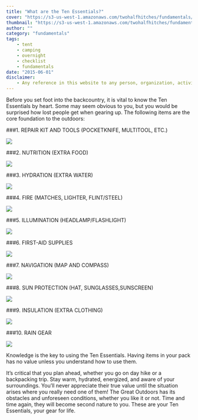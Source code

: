 ```yaml
---
title: "What are the Ten Essentials?"
cover: "https://s3-us-west-1.amazonaws.com/twohalfhitches/fundamentals/ten-essentials/5J8A8377.jpg"
thumbnail: "https://s3-us-west-1.amazonaws.com/twohalfhitches/fundamentals/ten-essentials/5J8A8377.jpg"
author: ""
category: "fundamentals"
tags:
    - tent
    - camping
    - overnight
    - checklist
    - fundamentals
date: "2015-06-01"
disclaimer:
    - Any reference in this website to any person, organization, activity, product, or service related to such person or organization, or any linkages from this web site to the web site of another party, do not constitute or imply the endorsement, recommendation, or favoring of Two Half-Hitches.
---
```


Before you set foot into the backcountry, it is vital to know the Ten Essentials by heart. Some may seem obvious to you, but you would be surprised how lost people get when gearing up. The following items are the core foundation to the outdoors:

###1. REPAIR KIT AND TOOLS (POCKETKNIFE, MULTITOOL, ETC.)

![](https://s3-us-west-1.amazonaws.com/twohalfhitches/fundamentals/ten-essentials/5J8A8356.jpg)

###2. NUTRITION (EXTRA FOOD)

![](https://s3-us-west-1.amazonaws.com/twohalfhitches/fundamentals/ten-essentials/5J8A8376.jpg)

###3. HYDRATION (EXTRA WATER)

![](https://s3-us-west-1.amazonaws.com/twohalfhitches/fundamentals/ten-essentials/5J8A8377.jpg)

###4. FIRE (MATCHES, LIGHTER, FLINT/STEEL)

![](https://s3-us-west-1.amazonaws.com/twohalfhitches/fundamentals/ten-essentials/5J8A8367.jpg)

###5. ILLUMINATION (HEADLAMP/FLASHLIGHT)

![](https://s3-us-west-1.amazonaws.com/twohalfhitches/fundamentals/ten-essentials/IMG_7215.jpg)

###6. FIRST-AID SUPPLIES

![](https://s3-us-west-1.amazonaws.com/twohalfhitches/fundamentals/ten-essentials/5J8A8359.jpg)

###7. NAVIGATION (MAP AND COMPASS)

![](https://s3-us-west-1.amazonaws.com/twohalfhitches/fundamentals/ten-essentials/IMG_7206.jpg)

###8. SUN PROTECTION (HAT, SUNGLASSES,SUNSCREEN)

![](https://s3-us-west-1.amazonaws.com/twohalfhitches/fundamentals/ten-essentials/IMG_7222.jpg)

###9. INSULATION (EXTRA CLOTHING)

![](https://s3-us-west-1.amazonaws.com/twohalfhitches/fundamentals/ten-essentials/IMG_7238.jpg)

###10. RAIN GEAR

![](https://s3-us-west-1.amazonaws.com/twohalfhitches/fundamentals/ten-essentials/IMG_7247.jpg)

Knowledge is the key to using the Ten Essentials. Having items in your pack has no value unless you understand how to use them.

It’s critical that you plan ahead, whether you go on day hike or a backpacking trip. Stay warm, hydrated, energized, and aware of your surroundings. You’ll never appreciate their true value until the situation arises where you really need one of them! The Great Outdoors has its obstacles and unforeseen conditions, whether you like it or not. Time and time again, they will become second nature to you. These are your Ten Essentials, your gear for life.

